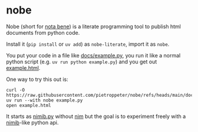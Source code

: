 # nobe

Nobe (short for [nota bene](https://en.wikipedia.org/wiki/Nota_bene))
is a literate programming tool to publish html documents from python code.

Install it (`pip install` or `uv add`) as `nobe-literate`, import it as `nobe`.

You put your code in a file like [docs/example.py](docs/example.py),
you run it like a normal python script (e.g. `uv run python example.py`)
and you get out [example.html](https://pietroppeter.github.io/nobe/example.html).

One way to try this out is:

```
curl -O https://raw.githubusercontent.com/pietroppeter/nobe/refs/heads/main/docs/example.py
uv run --with nobe example.py
open example.html
```

It starts as [nimib.py] without [nim] but the goal is to experiment freely with a [nimib]-like python api.

[nimib]: https://github.com/pietroppeter/nimib
[nimib.py]: https://github.com/nimib-land/nimib.py
[nim]: https://nim-lang.org/
